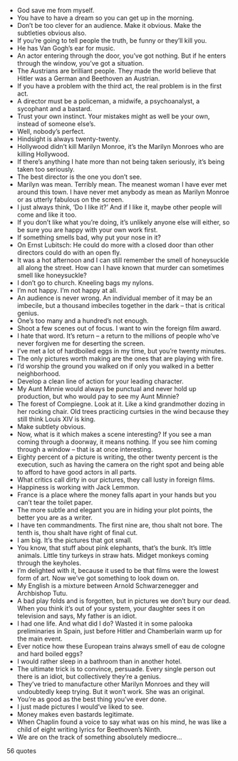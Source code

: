  - God save me from myself.
 - You have to have a dream so you can get up in the morning.
 - Don’t be too clever for an audience. Make it obvious. Make the subtleties obvious also.
 - If you’re going to tell people the truth, be funny or they’ll kill you.
 - He has Van Gogh’s ear for music.
 - An actor entering through the door, you’ve got nothing. But if he enters through the window, you’ve got a situation.
 - The Austrians are brilliant people. They made the world believe that Hitler was a German and Beethoven an Austrian.
 - If you have a problem with the third act, the real problem is in the first act.
 - A director must be a policeman, a midwife, a psychoanalyst, a sycophant and a bastard.
 - Trust your own instinct. Your mistakes might as well be your own, instead of someone else’s.
 - Well, nobody’s perfect.
 - Hindsight is always twenty-twenty.
 - Hollywood didn’t kill Marilyn Monroe, it’s the Marilyn Monroes who are killing Hollywood.
 - If there’s anything I hate more than not being taken seriously, it’s being taken too seriously.
 - The best director is the one you don’t see.
 - Marilyn was mean. Terribly mean. The meanest woman I have ever met around this town. I have never met anybody as mean as Marilyn Monroe or as utterly fabulous on the screen.
 - I just always think, ‘Do I like it?’ And if I like it, maybe other people will come and like it too.
 - If you don’t like what you’re doing, it’s unlikely anyone else will either, so be sure you are happy with your own work first.
 - If something smells bad, why put your nose in it?
 - On Ernst Lubitsch: He could do more with a closed door than other directors could do with an open fly.
 - It was a hot afternoon and I can still remember the smell of honeysuckle all along the street. How can I have known that murder can sometimes smell like honeysuckle?
 - I don’t go to church. Kneeling bags my nylons.
 - I’m not happy. I’m not happy at all.
 - An audience is never wrong. An individual member of it may be an imbecile, but a thousand imbeciles together in the dark – that is critical genius.
 - One’s too many and a hundred’s not enough.
 - Shoot a few scenes out of focus. I want to win the foreign film award.
 - I hate that word. It’s return – a return to the millions of people who’ve never forgiven me for deserting the screen.
 - I’ve met a lot of hardboiled eggs in my time, but you’re twenty minutes.
 - The only pictures worth making are the ones that are playing with fire.
 - I’d worship the ground you walked on if only you walked in a better neighborhood.
 - Develop a clean line of action for your leading character.
 - My Aunt Minnie would always be punctual and never hold up production, but who would pay to see my Aunt Minnie?
 - The forest of Compiegne. Look at it. Like a kind grandmother dozing in her rocking chair. Old trees practicing curtsies in the wind because they still think Louis XIV is king.
 - Make subtlety obvious.
 - Now, what is it which makes a scene interesting? If you see a man coming through a doorway, it means nothing. If you see him coming through a window – that is at once interesting.
 - Eighty percent of a picture is writing, the other twenty percent is the execution, such as having the camera on the right spot and being able to afford to have good actors in all parts.
 - What critics call dirty in our pictures, they call lusty in foreign films.
 - Happiness is working with Jack Lemmon.
 - France is a place where the money falls apart in your hands but you can’t tear the toilet paper.
 - The more subtle and elegant you are in hiding your plot points, the better you are as a writer.
 - I have ten commandments. The first nine are, thou shalt not bore. The tenth is, thou shalt have right of final cut.
 - I am big. It’s the pictures that got small.
 - You know, that stuff about pink elephants, that’s the bunk. It’s little animals. Little tiny turkeys in straw hats. Midget monkeys coming through the keyholes.
 - I’m delighted with it, because it used to be that films were the lowest form of art. Now we’ve got something to look down on.
 - My English is a mixture between Arnold Schwarzenegger and Archbishop Tutu.
 - A bad play folds and is forgotten, but in pictures we don’t bury our dead. When you think it’s out of your system, your daughter sees it on television and says, My father is an idiot.
 - I had one life. And what did I do? Wasted it in some palooka preliminaries in Spain, just before Hitler and Chamberlain warm up for the main event.
 - Ever notice how these European trains always smell of eau de cologne and hard boiled eggs?
 - I would rather sleep in a bathroom than in another hotel.
 - The ultimate trick is to convince, persuade. Every single person out there is an idiot, but collectively they’re a genius.
 - They’ve tried to manufacture other Marilyn Monroes and they will undoubtedly keep trying. But it won’t work. She was an original.
 - You’re as good as the best thing you’ve ever done.
 - I just made pictures I would’ve liked to see.
 - Money makes even bastards legitimate.
 - When Chaplin found a voice to say what was on his mind, he was like a child of eight writing lyrics for Beethoven’s Ninth.
 - We are on the track of something absolutely mediocre...

56 quotes